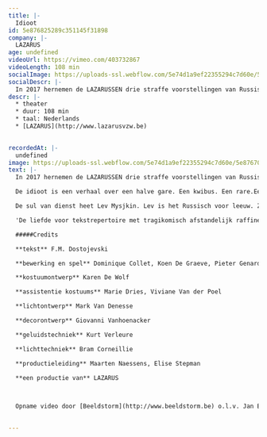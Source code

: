 ```yaml
---
title: |-
  Idioot
id: 5e876825289c351145f31898
company: |-
  LAZARUS
age: undefined
videoUrl: https://vimeo.com/403732867
videoLength: 108 min
socialImage: https://uploads-ssl.webflow.com/5e74d1a9ef22355294c7d60e/5e876704aac6707b6a4ac5b4_LAZARUS_Idioot_1%20(c)%20RaymondMallentjer%20kopie.jpg
socialDescr: |-
  In 2017 hernemen de LAZARUSSEN drie straffe voorstellingen van Russische schrijvers onder de noemer ‘De Russen komen!’: Oblomow, Idioot en Karamazow. Eén keer Gontsjarow, twee keer Dostojewski. Drie joekels van romans met een serieuze staat van dienst. De idioot is een verhaal over een halve gare. Een kwibus. Een rare.Een prins, maar niet in de betekenis van koningszoon.De sul van dienst heet Lev Mysjkin. Lev is het Russisch voor leeuw. Zoals Leo. Lev, Leo. Leeuw. En Mysj is het Russisch voor muis. Lev Mysjkin. Leo Muysmans. Rare held. Een zieke held. Maar ook een heldere zieke. Een leeuw met een muizenhart. - Sukkel. Een muis met een leeuwenhart. - Maar hij is zo lief! Een man uit minstens twee stukken. Wat heeft die Lev Mysjkin? Lef, misschien? - Idioot.
descr: |-
  * theater
  * duur: 108 min
  * taal: Nederlands
  * [LAZARUS](http://www.lazarusvzw.be)

  ‍
recordedAt: |-
  undefined
image: https://uploads-ssl.webflow.com/5e74d1a9ef22355294c7d60e/5e876704aac6707b6a4ac5b4_LAZARUS_Idioot_1%20(c)%20RaymondMallentjer%20kopie.jpg
text: |-
  In 2017 hernemen de LAZARUSSEN drie straffe voorstellingen van Russische schrijvers onder de noemer ‘De Russen komen!’: Oblomow, Idioot en Karamazow. Eén keer Gontsjarow, twee keer Dostojewski. Drie joekels van romans met een serieuze staat van dienst.

  De idioot is een verhaal over een halve gare. Een kwibus. Een rare.Een prins, maar niet in de betekenis van koningszoon.

  De sul van dienst heet Lev Mysjkin. Lev is het Russisch voor leeuw. Zoals Leo. Lev, Leo. Leeuw. En Mysj is het Russisch voor muis. Lev Mysjkin. Leo Muysmans. Rare held. Een zieke held. Maar ook een heldere zieke. Een leeuw met een muizenhart. - Sukkel. Een muis met een leeuwenhart. - Maar hij is zo lief! Een man uit minstens twee stukken. Wat heeft die Lev Mysjkin? Lef, misschien? - Idioot.

  'De liefde voor tekstrepertoire met tragikomisch afstandelijk raffinement tot bij de toeschouwer krijgen, het is LAZARUS die ons blijft verrassen in die formule.' - Liv Laveyne, De Standaard 4\*

  #####Credits

  **tekst** F.M. Dostojevski

  **bewerking en spel** Dominique Collet, Koen De Graeve, Pieter Genard, Günther Lesage , Ryszard Turbiasz, Charlotte Vandermeersch

  **kostuumontwerp** Karen De Wolf

  **assistentie kostuums** Marie Dries, Viviane Van der Poel

  **lichtontwerp** Mark Van Denesse

  **decorontwerp** Giovanni Vanhoenacker

  **geluidstechniek** Kurt Verleure

  **lichttechniek** Bram Corneillie

  **productieleiding** Maarten Naessens, Elise Stepman

  **een productie van** LAZARUS

  ‍

  Opname video door [Beeldstorm](http://www.beeldstorm.be) o.l.v. Jan Bosteels  

  ‍
---
```

